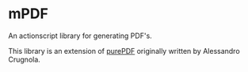 # mPDF
An actionscript library for generating PDF's.

This library is an extension of <a href="https://github.com/sephiroth74/purePDF">purePDF</a> originally written by Alessandro Crugnola.
